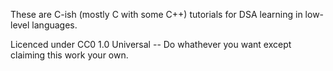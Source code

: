 These are C-ish (mostly C with some C++) tutorials for DSA learning in low-level languages.

Licenced under CC0 1.0 Universal -- Do whathever you want except claiming this work your own.
